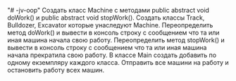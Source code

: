 "# -jv-oop" 
Создать класс Machine с методами public abstract void doWork() и public abstract void stopWork().
Создать классы Track, Bulldozer, Excavator которые унаследуют Machine.
Переопределить метод doWork() и вывести в консоль строку с сообщением что та или иная машина начала свою работу.
Переопределить метод stopWork() и вывести в консоль строку с сообщением что та или иная машина начала прекратила свою работу.
В классе Main создать добавить по одному екземпляру каждого класса.
Отправить все машини на работу и остановить работу всех машин.
